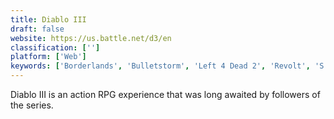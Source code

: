 ```yaml
---
title: Diablo III
draft: false 
website: https://us.battle.net/d3/en
classification: ['']
platform: ['Web']
keywords: ['Borderlands', 'Bulletstorm', 'Left 4 Dead 2', 'Revolt', 'S.T.A.L.K.E.R.: Call of Pripyat', 'Skout', 'Torchlight', 'Zombies Monsters Robots']
---
```

Diablo III is an action RPG experience that was long awaited by followers of the series.